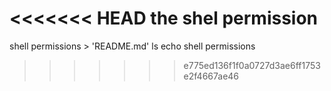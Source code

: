 <<<<<<< HEAD
the shel permission 
=======
shell permissions > 'README.md'
ls
echo shell permissions
>>>>>>> e775ed136f1f0a0727d3ae6ff1753e2f4667ae46
